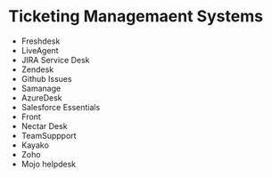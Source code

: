 # Ticketing Managemaent Systems

- Freshdesk
- LiveAgent
- JIRA Service Desk
- Zendesk
- Github Issues
- Samanage
- AzureDesk
- Salesforce Essentials
- Front
- Nectar Desk
- TeamSuppport
- Kayako
- Zoho 
- Mojo helpdesk
